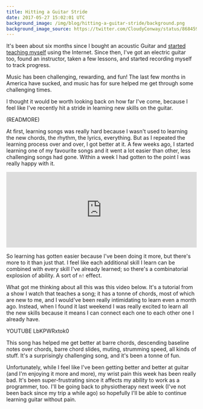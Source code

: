 ```yaml
---
title: Hitting a Guitar Stride
date: 2017-05-27 15:02:01 UTC
background_image: /img/blog/hitting-a-guitar-stride/background.png
background_image_source: https://twitter.com/CloudyConway/status/868459829144190976
---
```


It's been about six months since I bought an acoustic Guitar and [started teaching myself](/blog/learning-guitar/) using the Internet. Since then, I've got an electric guitar too, found an instructor, taken a few lessons, and started recording myself to track progress.

Music has been challenging, rewarding, and fun! The last few months in America have sucked, and music has for sure helped me get through some challenging times.

I thought it would be worth looking back on how far I've come, because I feel like I've recently hit a stride in learning new skills on the guitar.

(READMORE)

At first, learning songs was really hard because I wasn't used to learning the new chords, the rhythm, the lyrics, everything. But as I repeated the learning process over and over, I got better at it. A few weeks ago, I started learning one of my favourite songs and it went a lot easier than other, less challenging songs had gone. Within a week I had gotten to the point I was really happy with it.

<iframe width="100%" height="200" scrolling="no" frameborder="no" src="https://w.soundcloud.com/player/?url=https%3A//api.soundcloud.com/tracks/323809759&amp;auto_play=false&amp;hide_related=false&amp;show_comments=true&amp;show_user=true&amp;show_reposts=false&amp;visual=true"></iframe>

So learning has gotten easier because I've been doing it more, but there's more to it than just that. I feel like each additional skill I learn can be combined with every skill I've already learned; so there's a combinatorial explosion of ability. A sort of `n!` effect.

What got me thinking about all this was this video below. It's a tutorial from a show I watch that teaches a song; it has a tonne of chords, most of which are new to me, and I would've been really intimidating to learn even a month ago. Instead, when I found it last weekend I was really excited to learn all the new skills because it means I can connect each one to each other one I already have.

YOUTUBE LbKPWRxtok0

This song has helped me get better at barre chords, descending baseline notes over chords, barre chord slides, muting, strumming speed, all kinds of stuff. It's a surprisingly challenging song, and it's been a tonne of fun. 

Unfortunately, while I feel like I've been getting better and better at guitar (and I'm enjoying it more and more), my wrist pain this week has been really bad. It's been super-frustrating since it affects my ability to work as a programmer, too. I'll be going back to physiotherapy next week (I've not been back since my trip a while ago) so hopefully I'll be able to continue learning guitar without pain.

